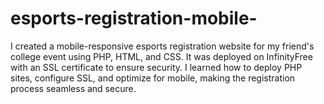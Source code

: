 # esports-registration-mobile-
I created a mobile-responsive esports registration website for my friend's college event using PHP, HTML, and CSS. It was deployed on InfinityFree with an SSL certificate to ensure security. I learned how to deploy PHP sites, configure SSL, and optimize for mobile, making the registration process seamless and secure.
